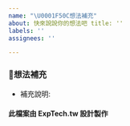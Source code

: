 ```yaml
---
name: "\U0001F50C想法補充"
about: 快來說說你的想法吧 title: ''
labels: ''
assignees: ''

---
```


### 🌟想法補充

* 補充說明:

#### 此檔案由 ExpTech.tw 設計製作
